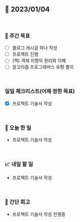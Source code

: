 ## 📅 2023/01/04

<br/>

### 🏹 주간 목표

- [ ] 블로그 게시글 하나 작성
- [ ] 프로젝트 진행
- [ ] (책) 객체 지향의 원리와 이해
- [ ] 알고리즘 프로그래머스 유형 풀이

<br/>

### 일일 체크리스트(어제 정한 목표)

- [x] 프로젝트 기술서 작성

<br/>

### 💯 오늘 한 일

- 프로젝트 기술서 작성

<br/>

### 📈 내일 할 일

- 프로젝트 기술서 작성

<br/>

### 🧐 간단 회고

- 프로젝트 기술서 작성 진행중